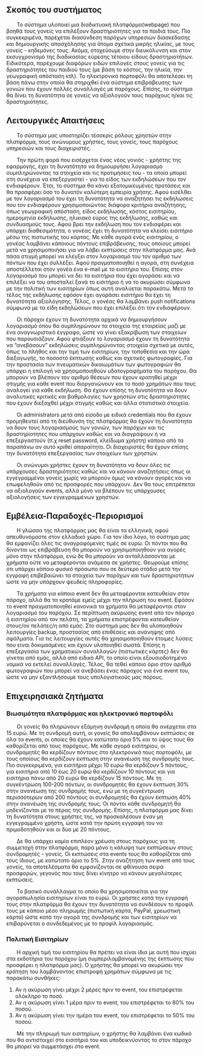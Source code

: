 ## Σκοπός του συστήματος

&nbsp;&nbsp;&nbsp;&nbsp;&nbsp;&nbsp;&nbsp;Το σύστημα υλοποιεί μια διαδικτυακή πλατφόρμα(webpage) που βοηθά τους γονείς να επιλέξουν δραστηριότητες για τα παιδιά τους. Πιο συγκεκριμένα, παρέχεται διασύνδεση παρόχων υπηρεσιών διασκέδασης και δημιουργικής απασχόλησης για άτομα σχετικά μικρής ηλικίας, με τους γονείς - κηδεμόνες τους. Ακόμα, στοχεύουμε στην διευκόλυνση και στον εκσυγχρονισμό της διαδικασίας εύρεσης τέτοιου είδους δραστηριοτήτων. Ειδικότερα, παρέχουμε διαφόρων ειδών επιλογές στους γονείς για τις δραστηριότητες του παιδιού τους (με βάση το κόστος, την ηλικία, την γεωγραφική απόσταση κτλ). Το ηλεκτρονικό πορτοφόλι θα αποτελέσει τη βάση πάνω στην οποία θα στηριχθεί ένα σύστημα επιβράβευσης των γονιών που έχουν πολλές συναλλαγές με παρόχους. Επίσης, το σύστημα θα δίνει τη δυνατότητα σε γονείς να αξιολογούν τους παρόχους η/και τις δραστηριότητες.

## Λειτουργικές Απαιτήσεις

&nbsp;&nbsp;&nbsp;&nbsp;&nbsp;&nbsp;&nbsp;Το σύστημα μας υποστηρίζει τέσσερις ρόλους χρηστών στην πλατφόρμα, τους ανώνυμους χρήστες, τους γονείς, τους παρόχους υπηρεσιών και τους διαχειριστές.

&nbsp;&nbsp;&nbsp;&nbsp;&nbsp;&nbsp;&nbsp;Την πρώτη φορά που εισέρχεται ένας νέος γονιός - χρήστης της εφαρμογής, έχει τη δυνατότητα να δημιουργήσει λογαριασμό συμπληρώνοντας τα στοιχεία και τις προτιμήσεις του - τα οποία μπορεί στη συνέχεια να επεξεργαστεί - για το είδος των εκδηλώσεων που τον ενδιαφέρουν. Έτσι, το σύστημα θα κάνει εξατομικευμένες προτάσεις και θα προσφέρει όσο το δυνατόν καλύτερη εμπειρία χρήσης. Αφού εισέλθει με τον λογαριασμό του έχει τη δυνατότητα να αναζητήσει τις εκδηλώσεις που τον ενδιαφέρουν χρησιμοποιώντας διάφορα κριτήρια αναζήτησης, όπως γεωγραφική απόσταση, είδος εκδήλωσης, κόστος εισιτηρίου, ημερομηνία εκδήλωσης, ηλικιακό εύρος της εκδήλωσης, καθώς και συνδυασμούς τους. Αφού βρει την εκδήλωση που τον ενδιαφέρει και υπάρχει διαθεσιμότητα, ο γονέας έχει τη δυνατότητα να κλείσει εισιτήριο μέσω της πιστωτικής του κάρτας. Με κάθε αγορά ενός εισιτηρίου, ο γονέας λαμβάνει κάποιους πόντους επιβράβευσης, τους οποίους μπορεί μετά να χρησιμοποιήσει για να λάβει εκπτώσεις στην πλατφόρμα μας. Ανά πάσα στιγμή μπορεί να ελέγξει στον λογαριασμό του τον αριθμό των πόντων που έχει συλλέξει. Αφού πραγματοποιηθεί η αγορά, στη συνέχεια αποστέλλεται στον γονέα ένα e-mail με το εισιτήριο του. Επίσης στον λογαριασμό του μπορεί να δει τα εισιτήρια που έχει αγοράσει και να επιλέξει να του αποσταλεί ξανά το εισιτήριο ή να το ακυρώσει σύμφωνα με την πολιτική των εισιτηρίων όπως αυτή αναλύεται παρακάτω. Μετά το τέλος της εκδήλωσης εφόσον έχει αγοράσει εισιτήριο θα έχει τη δυνατότητα αξιολόγησης. Τέλος, ο γονέας θα λαμβάνει push notifications σύμφωνα με τα είδη εκδηλώσεων που έχει επιλέξει ότι τον ενδιαφέρουν.

&nbsp;&nbsp;&nbsp;&nbsp;&nbsp;&nbsp;&nbsp;Οι πάροχοι  έχουν τη δυνατότητα αρχικά να δημιουργήσουν λογαριασμό όπου θα συμπληρώνουν τα στοιχεία της εταιρείας μαζί με ένα αναγνωριστικό έγγραφο, ώστε να γίνει εξακρίβωση των στοιχείων που παρουσιάζουν. Αφού φτιάξουν το λογαριασμό έχουν τη δυνατότητα να “ανεβάσουν” εκδηλώσεις συμπληρώνοντας στοιχεία σχετικά με αυτές, όπως το πλήθος και την τιμή των εισιτηρίων, την τοποθεσία και την ώρα διεξαγωγής, το ποσοστό έκπτωσης καθώς  και σχετικές φωτογραφίες. Για την προστασία των πνευματικών δικαιωμάτων των φωτογραφιών θα υπάρχει η επιλογή να χρησιμοποιηθούν υδατογραφήματα του παρόχου. Θα μπορούν να βλέπουν τον αριθμό θέσεων που έχουν κρατηθεί μέχρι στιγμής για κάθε event που διοργανώνουν και το ποσό χρημάτων που τους αναλογεί για κάθε εκδήλωση. Θα έχουν επίσης τη δυνατότητα να δουν αναλυτικές κριτικές και βαθμολογίες των χρηστών στις δραστηριότητες που έχουν διεξαχθεί μέχρι στιγμής καθώς και άλλα στατιστικά στοιχεία.

&nbsp;&nbsp;&nbsp;&nbsp;&nbsp;&nbsp;&nbsp;Οι administrators μετά από είσοδο με ειδικά credentials που θα έχουν προμηθευτεί από τη διεύθυνση της πλατφόρμας θα έχουν τη δυνατότητα να δουν τους λογαριασμούς των γονιών, των παρόχων και τις δραστηρίοτητες που υπάρχουν καθώς και να διαγράψουν ή να επεξεργαστούν (π.χ reset password, κλείδωμα χρήστη) κάποιο από τα παραπάνω αν αυτό κριθεί απαραίτητο. Οι διαχειριστές θα έχουν επίσης την δυνατότητα επεξεργασίας των στοιχείων των χρηστών.
  
&nbsp;&nbsp;&nbsp;&nbsp;&nbsp;&nbsp;&nbsp;Οι ανώνυμοι χρήστες έχουν τη δυνατότητα να δουν όλες τις υπάρχουσες δραστηριότητες καθώς και να κάνουν αναζητήσεις όπως οι εγγεγραμμένοι γονείς χωρίς να μπορούν όμως να κάνουν αγορές και να επωφεληθούν από τις προσφορές που υπάρχουν. Δεν θα τους επιτρέπεται να αξιολογούν events, αλλά μόνο να βλέπουν τις υπάρχουσες αξιολογήσεις των εγγεγραμμένων χρηστών. 

## Εμβέλεια-Παραδοχές-Περιορισμοί

&nbsp;&nbsp;&nbsp;&nbsp;&nbsp;&nbsp;&nbsp;Η γλώσσα της πλατφόρμας μας θα είναι τα ελληνικά, αφού απευθυνόμαστε στον ελλαδικό χώρο. Για τον ίδιο λόγο, το σύστημα μας θα εμφανίζει όλες τις αναγραφόμενες τιμές σε ευρώ. Οι πόντοι που θα δίνονται ως επιβράβευση θα μπορούν να χρησιμοποιηθούν για αγορές μόνο στην πλατφόρμα, ενώ δε θα μπορούν να ανταλλάσσονται με χρήματα ούτε να μεταφέρονται ανάμεσα σε χρήστες. Θεωρούμε επίσης ότι υπάρχει κάποιο φυσικό πρόσωπο που σε δεύτερο στάδιο μετά την εγγραφή επιβεβαιώνει τα στοιχεία των παρόχων και των δραστηριοτήτων ώστε να μην υπάρχουν ψευδείς πληροφορίες.

&nbsp;&nbsp;&nbsp;&nbsp;&nbsp;&nbsp;&nbsp;Τα χρήματα για κάποιο event δεν θα μεταφέρονται κατευθείαν στον πάροχο, αλλά θα τα κρατάμε εμείς μέχρι την πλήρωση του event. Εφόσον το event πραγματοποιηθεί κανονικά τα χρήματα θα μεταφέρονται στον λογαριασμό του παρόχου. Σε περίπτωση ακύρωσης event από τον πάροχο ή εισιτηρίου από τον πελάτη, τα χρήματα επιστρέφονται κατευθείαν στους/ον πελάτες/η από εμάς. Στο σύστημά μας δεν θα υλοποιηθούν λειτουργίες backup, προστασίας από επιθέσεις και ανάνηψης από σφάλματα. Για τις λειτουργίες αυτές θα χρησιμοποιηθούν έτοιμες λύσεις που είναι δοκιμασμένες και έχουν υλοποιηθεί σωστά. Επίσης η επεξεργασία των χρηματικών συναλλαγών (πιστωτικές κάρτες) δεν θα γίνεται από εμάς, αλλά από ειδικό API, το οποίο είναι εξουσιοδοτημένο νομικά να εκτελεί συναλλαγές. Τέλος, θα τεθεί κάποιο όριο στον αριθμό φωτογραφιών που μπορεί να ανεβάσει ένας πάροχος για ένα event του, ώστε να μην εξαντλήσουμε τους υπολογιστικούς μας πόρους.

## Επιχειρησιακά ζητήματα

### Βιωσιμότητα πλατφόρμας και ηλεκτρονικό πορτοφόλι

&nbsp;&nbsp;&nbsp;&nbsp;&nbsp;&nbsp;&nbsp;Οι γονείς θα πληρώνουν εξάμηνη συνδρομή η οποία θα ανέρχεται στα 15 ευρώ. Με τη συνδρομή αυτή, οι γονείς θα απολαμβάνουν εκπτώσεις σε όλα τα events, οι οποίες θα έχουν κατώτατο όριο 5% και το ύψος τους θα καθορίζεται από τους παρόχους. Με κάθε αγορά εισιτηρίου, οι συνδρομητές θα κερδίζουν πόντους στο ηλεκτρονικό τους πορτοφόλι, με τους οποίους θα κερδίζουν έκπτωση στην ανανέωση της συνδρομής τους. Πιο συγκεκριμένα, για εισιτήρια μέχρι 10 ευρώ θα κερδίζουν 5 πόντους, για εισιτήρια από 10 έως 20 ευρώ θα κερδίζουν 10 πόντους και για εισιτήρια πάνω από 20 ευρώ θα κερδίζουν 15 πόντους. Με τη συγκέντρωση 100-200 πόντων, οι συνδρομητές θα έχουν έκπτωση 30% στην ανανέωση της συνδρομής τους, ενώ με τη συγκέντρωση περισσότερων από 200 πόντους οι συνδρομητές θα έχουν έκπτωση 40% στην ανανέωση της συνδρομής τους. Οι πόντοι κάθε συνδρομητή θα μηδενίζονται με το πέρας της συνδρομής. Επίσης, η πλατφόρμα μας δίνει τη δυνατότητα στους χρήστες της, να προσκαλέσουν έναν μη εγγεγραμμένο χρήστη, ώστε κατά την πρώτη εγγραφή του να πριμοδοτηθούν και οι δύο με 20 πόντους.

&nbsp;&nbsp;&nbsp;&nbsp;&nbsp;&nbsp;&nbsp;Δε θα υπάρχει καμία επιπλέον χρέωση στους παρόχους για τη συμμετοχή στην πλατφόρμα, παρά μόνο η κάλυψη των εκπτώσεων στους συνδρομητές - γονείς. Οι εκπτώσεις στα events τους θα καθορίζεται από τους ίδιους, με κατώτατο όριο το 5%. Στην αναζήτηση των event από τους γονείς, τα αποτελέσματα θα εμφανίζονται σε φθίνουσα σειρά προσφορών, γεγονός που τους δίνει κίνητρο να κάνουν μεγαλύτερες εκπτώσεις.

&nbsp;&nbsp;&nbsp;&nbsp;&nbsp;&nbsp;&nbsp;Το βασικό συνάλλαγμα το οποίο θα χρησιμοποιείται για την αγοραπωλησία εισιτηρίων είναι το ευρώ. Οι χρήστες κατά την εγγραφή τους στην πλατφόρμα θα έχουν την δυνατότητα να συνδέσουν το προφίλ τους με κάποιο μέσο πληρωμής (πιστωτική κάρτα, PayPal, χρεωστική κάρτα) ώστε κατά την αγορά της συνδρομής και των εισιτηρίων να επιβαρύνεται ο συνδεδεμένος με το προφίλ λογαριασμός.

### Πολιτική Εισιτηρίων

&nbsp;&nbsp;&nbsp;&nbsp;&nbsp;&nbsp;&nbsp;Η αρχική τιμή του εισιτηρίου θα πρέπει να είναι ίδια με αυτή που ισχύει στα εκδοτήρια του παρόχου (μη συμπεριλαμβανομένης της έκπτωσης που προσφέρει η πλατφόρμα μας). Ο χρήστης θα μπορεί να ακυρώσει την κράτηση του λαμβάνοντας επιστροφή χρημάτων σύμφωνα με τις παρακάτω συνθήκες:

1. Αν η ακύρωση γίνει μέχρι 2 μέρες πριν το event, του επιστρέφεται ολόκληρο το ποσό.
2. Αν η ακύρωση γίνει 1 μέρα πριν το event, του επιστρέφεται το 80% του ποσού.
3. Αν η ακύρωση γίνει την ημέρα του event, του επιστρέφεται το 50% του ποσού.

&nbsp;&nbsp;&nbsp;&nbsp;&nbsp;&nbsp;&nbsp;Με την πληρωμή των εισιτηρίων, ο χρήστης θα λαμβάνει ένα κωδικό που θα αντιστοιχεί στο εισιτήριό του και υποδεικνύοντας το στον πάροχο θα μπορεί να συμμετάσχει στο event.
